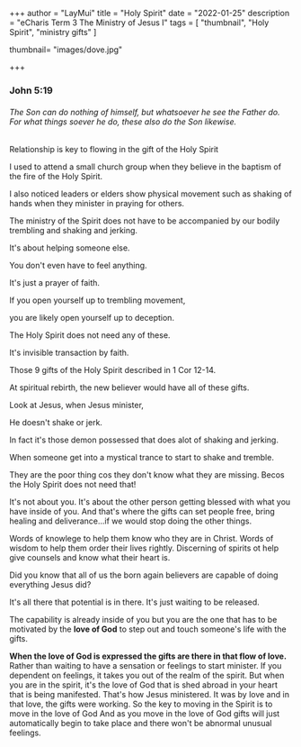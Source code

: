 +++
author = "LayMui"
title = "Holy Spirit"
date = "2022-01-25"
description = "eCharis Term 3 The Ministry of Jesus I"
tags = [
   "thumbnail", "Holy Spirit", "ministry gifts"
]

thumbnail= "images/dove.jpg"

+++

### John 5:19 
###### The Son can do nothing of himself, but whatsoever he see the Father do. For what things soever he do, these also do the Son likewise.

Relationship is key to flowing in the gift of the Holy Spirit

I used to attend a small church group when they believe in the baptism of the fire of the
Holy Spirit.

I also noticed leaders or elders show physical movement such as shaking of hands when they minister
in praying for others.

The ministry of the Spirit does not have to be accompanied by our bodily trembling and shaking and jerking.

It's about helping someone else.

You don't even have to feel anything.

It's just a prayer of faith.

If you open yourself up to trembling movement,

you are likely open yourself up to deception.

The Holy Spirit does not need any of these.

It's invisible transaction by faith.

Those 9 gifts of the Holy Spirit described in 1 Cor 12-14.

At spiritual rebirth, the new believer would have all of these gifts.

Look at Jesus, when Jesus minister,

He doesn't shake or jerk.

In fact it's those demon possessed that does alot of shaking and jerking.

When someone get into a mystical trance to start to shake and tremble.

They are the poor thing cos they don't know what they are missing.
Becos the Holy Spirit does not need that!

It's not about you.
It's about the other person getting blessed with what you have inside of you.
And that's where the gifts can set people free,
bring healing and deliverance...if we would stop doing the other things.

Words of knowlege to help them know who they are in Christ.
Words of wisdom to help them order their lives rightly.
Discerning of spirits ot help give counsels and know what their heart is.

Did you know that all of us the born again believers are capable of doing
everything Jesus did?

It's all there that potential is in there.
It's just waiting to be released.

The capability is already inside of you
but you are the one that has to be motivated
by the **love of God** to step out and touch someone's life with the gifts.

**When the love of God is expressed the gifts are there in that flow of love.**
Rather than waiting to have a sensation or feelings to start minister.
If you dependent on feelings, it takes you out of the realm of the spirit.
But when you are in the spirit,
it's the love of God that is shed abroad in your heart that is being manifested.
That's how Jesus ministered. It was by love and in that love, the gifts were working.
So the key to moving in the Spirit is to move in the love of God
And as you move in the love of God gifts will just automatically begin to take place
and there won't be abnormal unusual feelings.
